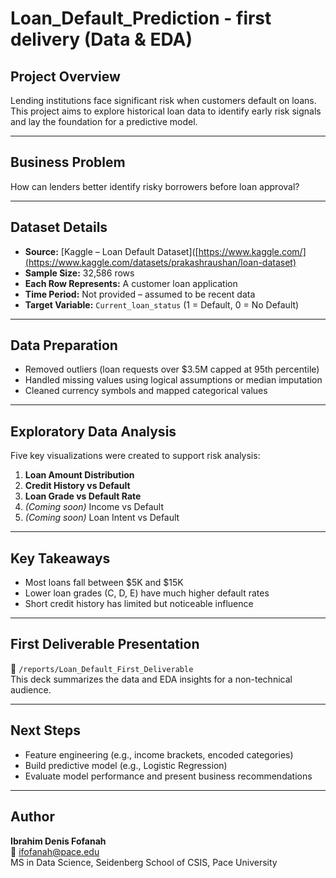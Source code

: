 # Loan_Default_Prediction - first delivery (Data & EDA)

## Project Overview
Lending institutions face significant risk when customers default on loans.  
This project aims to explore historical loan data to identify early risk signals and lay the foundation for a predictive model.

---

## Business Problem
How can lenders better identify risky borrowers before loan approval?

---

## Dataset Details
- **Source:** [Kaggle – Loan Default Dataset]([https://www.kaggle.com/](https://www.kaggle.com/datasets/prakashraushan/loan-dataset)
- **Sample Size:** 32,586 rows  
- **Each Row Represents:** A customer loan application  
- **Time Period:** Not provided – assumed to be recent data  
- **Target Variable:** `Current_loan_status` (1 = Default, 0 = No Default)

---

## Data Preparation
- Removed outliers (loan requests over $3.5M capped at 95th percentile)
- Handled missing values using logical assumptions or median imputation
- Cleaned currency symbols and mapped categorical values

---

## Exploratory Data Analysis
Five key visualizations were created to support risk analysis:

1. **Loan Amount Distribution**  
2. **Credit History vs Default**  
3. **Loan Grade vs Default Rate**  
4. *(Coming soon)* Income vs Default  
5. *(Coming soon)* Loan Intent vs Default

---

## Key Takeaways
- Most loans fall between $5K and $15K  
- Lower loan grades (C, D, E) have much higher default rates  
- Short credit history has limited but noticeable influence

---

## First Deliverable Presentation
📂 `/reports/Loan_Default_First_Deliverable`  
This deck summarizes the data and EDA insights for a non-technical audience.

---

## Next Steps
- Feature engineering (e.g., income brackets, encoded categories)
- Build predictive model (e.g., Logistic Regression)
- Evaluate model performance and present business recommendations

---

## Author
**Ibrahim Denis Fofanah**  
📧 ifofanah@pace.edu  
MS in Data Science, Seidenberg School of CSIS, Pace University
